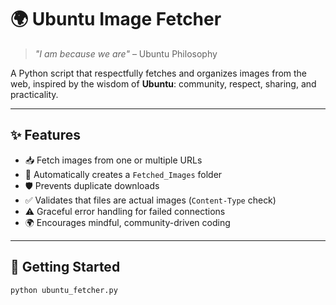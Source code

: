 # 🌍 Ubuntu Image Fetcher

> *"I am because we are"* – Ubuntu Philosophy  

A Python script that respectfully fetches and organizes images from the web, inspired by the wisdom of **Ubuntu**: community, respect, sharing, and practicality.

---

## ✨ Features
- 📥 Fetch images from one or multiple URLs  
- 📂 Automatically creates a `Fetched_Images` folder  
- 🛡️ Prevents duplicate downloads  
- ✅ Validates that files are actual images (`Content-Type` check)  
- ⚠️ Graceful error handling for failed connections  
- 🌍 Encourages mindful, community-driven coding  

---

## 🚀 Getting Started

```bash
python ubuntu_fetcher.py
```
